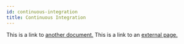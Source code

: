 ```yaml
---
id: continuous-integration
title: Continuous Integration
---
```


This is a link to [another document.](doc3.md)
This is a link to an [external page.](http://www.example.com)
